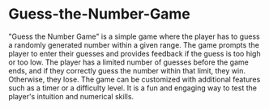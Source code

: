 # Guess-the-Number-Game

"Guess the Number Game" is a simple game where the player has to guess a randomly generated number within a given range. The game prompts the player to enter their guesses and provides feedback if the guess is too high or too low. The player has a limited number of guesses before the game ends, and if they correctly guess the number within that limit, they win. Otherwise, they lose. The game can be customized with additional features such as a timer or a difficulty level. It is a fun and engaging way to test the player's intuition and numerical skills.




